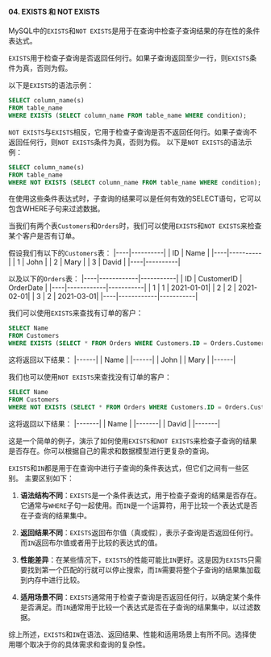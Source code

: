 #### 04. EXISTS 和 NOT EXISTS
MySQL中的`EXISTS`和`NOT EXISTS`是用于在查询中检查子查询结果的存在性的条件表达式。

`EXISTS`用于检查子查询是否返回任何行。如果子查询返回至少一行，则`EXISTS`条件为真，否则为假。

以下是`EXISTS`的语法示例：
```sql
SELECT column_name(s)
FROM table_name
WHERE EXISTS (SELECT column_name FROM table_name WHERE condition);
```

`NOT EXISTS`与`EXISTS`相反，它用于检查子查询是否不返回任何行。如果子查询不返回任何行，则`NOT EXISTS`条件为真，否则为假。
以下是`NOT EXISTS`的语法示例：

```sql
SELECT column_name(s)
FROM table_name
WHERE NOT EXISTS (SELECT column_name FROM table_name WHERE condition);
```
在使用这些条件表达式时，子查询的结果可以是任何有效的SELECT语句，它可以包含WHERE子句来过滤数据。


当我们有两个表`Customers`和`Orders`时，我们可以使用`EXISTS`和`NOT EXISTS`来检查某个客户是否有订单。

假设我们有以下的`Customers`表：
|----|----------|
| ID | Name     |
|----|----------|
| 1  | John     |
| 2  | Mary     |
| 3  | David    |
|----|----------|


以及以下的`Orders`表：
|----|------------|-----------|
| ID | CustomerID | OrderDate |
|----|------------|-----------|
| 1  | 1          | 2021-01-01|
| 2  | 2          | 2021-02-01|
| 3  | 2          | 2021-03-01|
|----|------------|-----------|


我们可以使用`EXISTS`来查找有订单的客户：

```sql
SELECT Name
FROM Customers
WHERE EXISTS (SELECT * FROM Orders WHERE Customers.ID = Orders.CustomerID);
```

这将返回以下结果：
|------|
| Name |
|------|
| John |
| Mary |
|------|


我们也可以使用`NOT EXISTS`来查找没有订单的客户：

```sql
SELECT Name
FROM Customers
WHERE NOT EXISTS (SELECT * FROM Orders WHERE Customers.ID = Orders.CustomerID);
```

这将返回以下结果：
|-------|
| Name  |
|-------|
| David |
|-------|


这是一个简单的例子，演示了如何使用`EXISTS`和`NOT EXISTS`来检查子查询的结果是否存在。你可以根据自己的需求和数据模型进行更复杂的查询。


`EXISTS`和`IN`都是用于在查询中进行子查询的条件表达式，但它们之间有一些区别。
主要区别如下：

1. **语法结构不同**：`EXISTS`是一个条件表达式，用于检查子查询的结果是否存在。它通常与`WHERE`子句一起使用。而`IN`是一个运算符，用于比较一个表达式是否在子查询的结果集中。

2. **返回结果不同**：`EXISTS`返回布尔值（真或假），表示子查询是否返回任何行。而`IN`返回布尔值或者用于比较的表达式的值。

3. **性能差异**：在某些情况下，`EXISTS`的性能可能比`IN`更好。这是因为`EXISTS`只需要找到第一个匹配的行就可以停止搜索，而`IN`需要将整个子查询的结果集加载到内存中进行比较。

4. **适用场景不同**：`EXISTS`通常用于检查子查询是否返回任何行，以确定某个条件是否满足。而`IN`通常用于比较一个表达式是否在子查询的结果集中，以过滤数据。

综上所述，`EXISTS`和`IN`在语法、返回结果、性能和适用场景上有所不同。选择使用哪个取决于你的具体需求和查询的复杂性。
